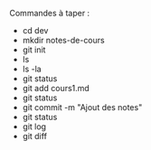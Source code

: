 Commandes à taper :

- cd dev
- mkdir notes-de-cours
- git init
- ls
- ls -la
- git status
- git add cours1.md
- git status
- git commit -m "Ajout des notes"
- git status
- git log
- git diff

